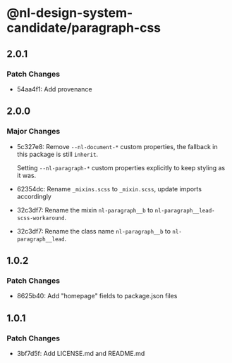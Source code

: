 # @nl-design-system-candidate/paragraph-css

## 2.0.1

### Patch Changes

- 54aa4f1: Add provenance

## 2.0.0

### Major Changes

- 5c327e8: Remove `--nl-document-*` custom properties, the fallback in this package is still `inherit`.

  Setting `--nl-paragraph-*` custom properties explicitly to keep styling as it was.

- 62354dc: Rename `_mixins.scss` to `_mixin.scss`, update imports accordingly
- 32c3df7: Rename the mixin `nl-paragraph__b` to `nl-paragraph__lead-scss-workaround`.
- 32c3df7: Rename the class name `nl-paragraph__b` to `nl-paragraph__lead`.

## 1.0.2

### Patch Changes

- 8625b40: Add "homepage" fields to package.json files

## 1.0.1

### Patch Changes

- 3bf7d5f: Add LICENSE.md and README.md
